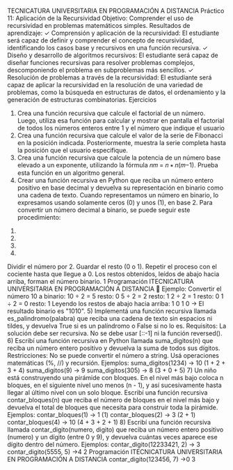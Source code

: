 TECNICATURA UNIVERSITARIA
EN PROGRAMACIÓN
A DISTANCIA
Práctico 11: Aplicación de la Recursividad
Objetivo:
Comprender el uso de recursividad en problemas matemáticos simples.
Resultados de aprendizaje:
✓ Comprensión y aplicación de la recursividad: El estudiante será capaz de definir y
comprender el concepto de recursividad, identificando los casos base y recursivos en
una función recursiva.
✓ Diseño y desarrollo de algoritmos recursivos: El estudiante será capaz de diseñar
funciones recursivas para resolver problemas complejos, descomponiendo el problema
en subproblemas más sencillos.
✓ Resolución de problemas a través de la recursividad: El estudiante será capaz de aplicar
la recursividad en la resolución de una variedad de problemas, como la búsqueda en
estructuras de datos, el ordenamiento y la generación de estructuras combinatorias.
Ejercicios
1) Crea una función recursiva que calcule el factorial de un número. Luego, utiliza esa
función para calcular y mostrar en pantalla el factorial de todos los números enteros
entre 1 y el número que indique el usuario
2) Crea una función recursiva que calcule el valor de la serie de Fibonacci en la posición
indicada. Posteriormente, muestra la serie completa hasta la posición que el usuario
especifique.
3) Crea una función recursiva que calcule la potencia de un número base elevado a un
exponente, utilizando la fórmula 𝑛𝑚 = 𝑛 ∗ 𝑛(𝑚−1). Prueba esta función en un
algoritmo general.
4) Crear una función recursiva en Python que reciba un número entero positivo en base
decimal y devuelva su representación en binario como una cadena de texto.
Cuando representamos un número en binario, lo expresamos usando solamente ceros (0) y
unos (1), en base 2. Para convertir un número decimal a binario, se puede seguir este
procedimiento:
1.
2.
3.
4.
Dividir el número por 2.
Guardar el resto (0 o 1).
Repetir el proceso con el cociente hasta que llegue a 0.
Los restos obtenidos, leídos de abajo hacia arriba, forman el número binario.
1
Programación ITECNICATURA UNIVERSITARIA
EN PROGRAMACIÓN
A DISTANCIA
🧠 Ejemplo:
Convertir el número 10 a binario:
10 ÷ 2 = 5 resto: 0
5 ÷ 2 = 2 resto: 1
2 ÷ 2 = 1 resto: 0
1 ÷ 2 = 0 resto: 1
Leyendo los restos de abajo hacia arriba: 1 0 1 0 → El resultado binario es "1010".
5) Implementá una función recursiva llamada es_palindromo(palabra) que reciba una
cadena de texto sin espacios ni tildes, y devuelva True si es un palíndromo o False si no
lo es.
Requisitos:
La solución debe ser recursiva.
No se debe usar [::-1] ni la función reversed().
6) Escribí una función recursiva en Python llamada suma_digitos(n) que reciba un
número entero positivo y devuelva la suma de todos sus dígitos.
Restricciones:
No se puede convertir el número a string.
Usá operaciones matemáticas (%, //) y recursión.
Ejemplos:
suma_digitos(1234) → 10 (1 + 2 + 3 + 4)
suma_digitos(9) → 9
suma_digitos(305) → 8 (3 + 0 + 5)
7) Un niño está construyendo una pirámide con bloques. En el nivel más bajo coloca n
bloques, en el siguiente nivel uno menos (n - 1), y así sucesivamente hasta llegar al
último nivel con un solo bloque.
Escribí una función recursiva contar_bloques(n) que reciba el número de bloques en el
nivel más bajo y devuelva el total de bloques que necesita para construir toda la
pirámide.
Ejemplos:
contar_bloques(1) → 1
(1)
contar_bloques(2) → 3
(2 + 1)
contar_bloques(4) → 10
(4 + 3 + 2 + 1)
8) Escribí una función recursiva llamada contar_digito(numero, digito) que reciba un
número entero positivo (numero) y un dígito (entre 0 y 9), y devuelva cuántas veces
aparece ese dígito dentro del número.
Ejemplos:
contar_digito(12233421, 2) → 3
contar_digito(5555, 5)
→4
2
Programación ITECNICATURA UNIVERSITARIA
EN PROGRAMACIÓN
A DISTANCIA
contar_digito(123456, 7)
→0
3